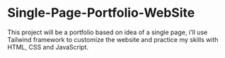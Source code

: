 # Single-Page-Portfolio-WebSite
This project will be a portfolio based on idea of a single page, i'll use Tailwind framework to customize the website and practice my skills with HTML, CSS and JavaScript.
